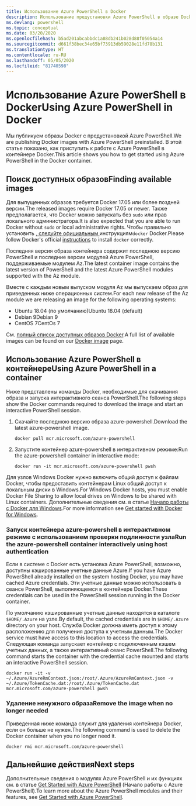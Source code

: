 ```yaml
---
title: Использование Azure PowerShell в Docker
description: Использование предустановки Azure PowerShell в образе Docker.
ms.devlang: powershell
ms.topic: conceptual
ms.date: 03/20/2020
ms.openlocfilehash: b5ad201abcabbdc1a88db241b028d88f05054a14
ms.sourcegitcommit: d661f38bec34e65bf73913db59028e11fd78b131
ms.translationtype: HT
ms.contentlocale: ru-RU
ms.lasthandoff: 05/05/2020
ms.locfileid: "81740598"
---
```

# <a name="using-azure-powershell-in-docker"></a><span data-ttu-id="f45e6-103">Использование Azure PowerShell в Docker</span><span class="sxs-lookup"><span data-stu-id="f45e6-103">Using Azure PowerShell in Docker</span></span>

<span data-ttu-id="f45e6-104">Мы публикуем образы Docker с предустановкой Azure PowerShell.</span><span class="sxs-lookup"><span data-stu-id="f45e6-104">We are publishing Docker images with Azure PowerShell preinstalled.</span></span> <span data-ttu-id="f45e6-105">В этой статье показано, как приступить к работе с Azure PowerShell в контейнере Docker.</span><span class="sxs-lookup"><span data-stu-id="f45e6-105">This article shows you how to get started using Azure PowerShell in the Docker container.</span></span>

## <a name="finding-available-images"></a><span data-ttu-id="f45e6-106">Поиск доступных образов</span><span class="sxs-lookup"><span data-stu-id="f45e6-106">Finding available images</span></span>

<span data-ttu-id="f45e6-107">Для выпущенных образов требуется Docker 17.05 или более поздней версии.</span><span class="sxs-lookup"><span data-stu-id="f45e6-107">The released images require Docker 17.05 or newer.</span></span> <span data-ttu-id="f45e6-108">Также предполагается, что Docker можно запускать без `sudo` или прав локального администратора.</span><span class="sxs-lookup"><span data-stu-id="f45e6-108">It is also expected that you are able to run Docker without `sudo` or local administrative rights.</span></span> <span data-ttu-id="f45e6-109">Чтобы правильно установить [, следуйте официальным ][install]инструкциям`docker` Docker.</span><span class="sxs-lookup"><span data-stu-id="f45e6-109">Please follow Docker's official [instructions][install] to install `docker` correctly.</span></span>

<span data-ttu-id="f45e6-110">Последняя версия образа контейнера содержит последнюю версию PowerShell и последние версии модулей Azure PowerShell, поддерживаемые модулем Az.</span><span class="sxs-lookup"><span data-stu-id="f45e6-110">The latest container image contains the latest version of PowerShell and the latest Azure PowerShell modules supported with the Az module.</span></span>

<span data-ttu-id="f45e6-111">Вместе с каждым новым выпуском модуля Az мы выпускаем образ для приведенных ниже операционных систем.</span><span class="sxs-lookup"><span data-stu-id="f45e6-111">For each new release of the Az module we are releasing an image for the following operating systems:</span></span>

- <span data-ttu-id="f45e6-112">Ubuntu 18.04 (по умолчанию)</span><span class="sxs-lookup"><span data-stu-id="f45e6-112">Ubuntu 18.04 (default)</span></span>
- <span data-ttu-id="f45e6-113">Debian 9</span><span class="sxs-lookup"><span data-stu-id="f45e6-113">Debian 9</span></span>
- <span data-ttu-id="f45e6-114">CentOS 7</span><span class="sxs-lookup"><span data-stu-id="f45e6-114">CentOs 7</span></span>

<span data-ttu-id="f45e6-115">См. [полный список доступных образов Docker][az image].</span><span class="sxs-lookup"><span data-stu-id="f45e6-115">A full list of available images can be found on our [Docker image][az image] page.</span></span>

## <a name="using-azure-powershell-in-a-container"></a><span data-ttu-id="f45e6-116">Использование Azure PowerShell в контейнере</span><span class="sxs-lookup"><span data-stu-id="f45e6-116">Using Azure PowerShell in a container</span></span>

<span data-ttu-id="f45e6-117">Ниже представлены команды Docker, необходимые для скачивания образа и запуска интерактивного сеанса PowerShell.</span><span class="sxs-lookup"><span data-stu-id="f45e6-117">The following steps show the Docker commands required to download the image and start an interactive PowerShell session.</span></span>

1. <span data-ttu-id="f45e6-118">Скачайте последнюю версию образа azure-powershell.</span><span class="sxs-lookup"><span data-stu-id="f45e6-118">Download the latest azure-powershell image.</span></span>

   ```console
   docker pull mcr.microsoft.com/azure-powershell
   ```

1. <span data-ttu-id="f45e6-119">Запустите контейнер azure-powershell в интерактивном режиме:</span><span class="sxs-lookup"><span data-stu-id="f45e6-119">Run the azure-powershell container in interactive mode:</span></span>

   ```console
   docker run -it mcr.microsoft.com/azure-powershell pwsh
   ```

<span data-ttu-id="f45e6-120">Для узлов Windows Docker нужно включить общий доступ к файлам Docker, чтобы предоставить контейнерам Linux общий доступ к локальным диски в Windows.</span><span class="sxs-lookup"><span data-stu-id="f45e6-120">For Windows Docker hosts, you must enable Docker File Sharing to allow local drives on Windows to be shared with Linux containers.</span></span> <span data-ttu-id="f45e6-121">Дополнительные сведения см. в статье [Начало работы с Docker для Windows][file-sharing].</span><span class="sxs-lookup"><span data-stu-id="f45e6-121">For more information see [Get started with Docker for Windows][file-sharing].</span></span>

### <a name="run-the-azure-powershell-container-interactively-using-host-authentication"></a><span data-ttu-id="f45e6-122">Запуск контейнера azure-powershell в интерактивном режиме с использованием проверки подлинности узла</span><span class="sxs-lookup"><span data-stu-id="f45e6-122">Run the azure-powershell container interactively using host authentication</span></span>

<span data-ttu-id="f45e6-123">Если в системе с Docker есть установка Azure PowerShell, возможно, доступны кэшированные учетные данные Azure.</span><span class="sxs-lookup"><span data-stu-id="f45e6-123">If you have Azure PowerShell already installed on the system hosting Docker, you may have cached Azure credentials.</span></span> <span data-ttu-id="f45e6-124">Эти учетные данные можно использовать в сеансе PowerShell, выполняющемся в контейнере Docker.</span><span class="sxs-lookup"><span data-stu-id="f45e6-124">These credentials can be used in the PowerShell session running in the Docker container.</span></span>

<span data-ttu-id="f45e6-125">По умолчанию кэшированные учетные данные находятся в каталоге `$HOME/.Azure` на узле.</span><span class="sxs-lookup"><span data-stu-id="f45e6-125">By default, the cached credentials are in `$HOME/.Azure` directory on your host.</span></span> <span data-ttu-id="f45e6-126">Служба Docker должна иметь доступ к этому расположению для получения доступа к учетным данным.</span><span class="sxs-lookup"><span data-stu-id="f45e6-126">The Docker service must have access to this location to access the credentials.</span></span> <span data-ttu-id="f45e6-127">Следующая команда запускает контейнер с подключенным кэшем учетных данных, а также интерактивный сеанс PowerShell.</span><span class="sxs-lookup"><span data-stu-id="f45e6-127">The following command starts the container with the credential cache mounted and starts an interactive PowerShell session.</span></span>

```console
docker run -it -v ~/.Azure/AzureRmContext.json:/root/.Azure/AzureRmContext.json -v ~/.Azure/TokenCache.dat:/root/.Azure/TokenCache.dat mcr.microsoft.com/azure-powershell pwsh
```

### <a name="remove-the-image-when-no-longer-needed"></a><span data-ttu-id="f45e6-128">Удаление ненужного образа</span><span class="sxs-lookup"><span data-stu-id="f45e6-128">Remove the image when no longer needed</span></span>

<span data-ttu-id="f45e6-129">Приведенная ниже команда служит для удаления контейнера Docker, если он больше не нужен.</span><span class="sxs-lookup"><span data-stu-id="f45e6-129">The following command is used to delete the Docker container when you no longer need it.</span></span>

```console
docker rmi mcr.microsoft.com/azure-powershell
```

## <a name="next-steps"></a><span data-ttu-id="f45e6-130">Дальнейшие действия</span><span class="sxs-lookup"><span data-stu-id="f45e6-130">Next steps</span></span>

<span data-ttu-id="f45e6-131">Дополнительные сведения о модулях Azure PowerShell и их функциях см. в статье [Get Started with Azure PowerShell](get-started-azureps.md) (Начало работы с Azure PowerShell).</span><span class="sxs-lookup"><span data-stu-id="f45e6-131">To learn more about the Azure PowerShell modules and their features, see [Get Started with Azure PowerShell](get-started-azureps.md).</span></span>

<!-- link references -->
[install]: https://docs.docker.com/engine/installation/
[powershell image]: https://hub.docker.com/_/microsoft-powershell
[az image]: https://hub.docker.com/_/microsoft-azure-powershell
[file-sharing]: https://docs.docker.com/docker-for-windows/#file-sharing
